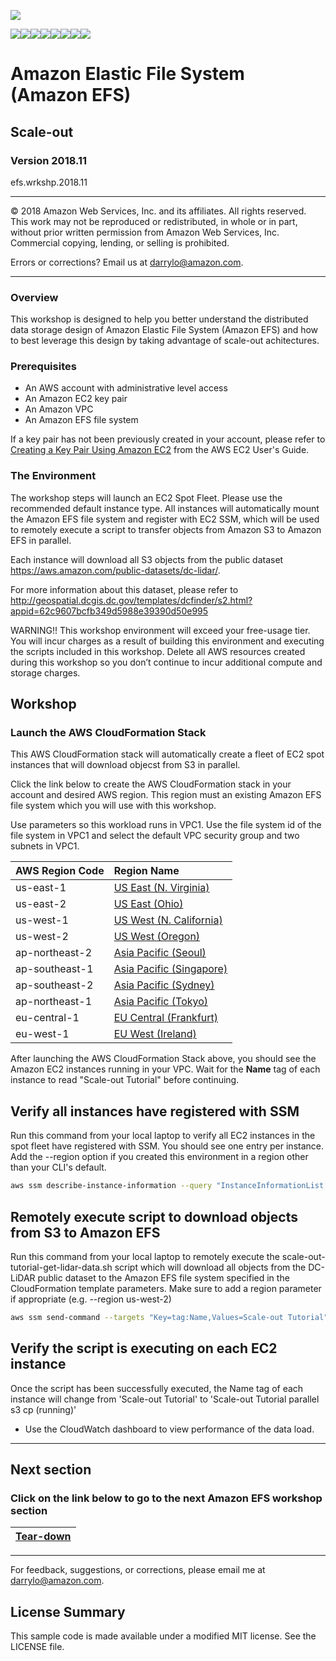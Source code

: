 ![](https://s3.amazonaws.com/aws-us-east-1/tutorial/AWS_logo_PMS_300x180.png)

![](https://s3.amazonaws.com/aws-us-east-1/tutorial/100x100_benefit_available.png)![](https://s3.amazonaws.com/aws-us-east-1/tutorial/100x100_benefit_ingergration.png)![](https://s3.amazonaws.com/aws-us-east-1/tutorial/100x100_benefit_ecryption-lock.png)![](https://s3.amazonaws.com/aws-us-east-1/tutorial/100x100_benefit_fully-managed.png)![](https://s3.amazonaws.com/aws-us-east-1/tutorial/100x100_benefit_lowcost-affordable.png)![](https://s3.amazonaws.com/aws-us-east-1/tutorial/100x100_benefit_performance.png)![](https://s3.amazonaws.com/aws-us-east-1/tutorial/100x100_benefit_scalable.png)![](https://s3.amazonaws.com/aws-us-east-1/tutorial/100x100_benefit_storage.png)
# **Amazon Elastic File System (Amazon EFS)**

## Scale-out

### Version 2018.11

efs.wrkshp.2018.11

---

© 2018 Amazon Web Services, Inc. and its affiliates. All rights reserved. This work may not be  reproduced or redistributed, in whole or in part, without prior written permission from Amazon Web Services, Inc. Commercial copying, lending, or selling is prohibited.

Errors or corrections? Email us at [darrylo@amazon.com](mailto:darrylo@amazon.com).

---

### Overview

This workshop is designed to help you better understand the distributed data storage design of Amazon Elastic File System (Amazon EFS) and how to best leverage this design by taking advantage of scale-out achitectures.

### Prerequisites

* An AWS account with administrative level access
* An Amazon EC2 key pair
* An Amazon VPC
* An Amazon EFS file system

If a key pair has not been previously created in your account, please refer to [Creating a Key Pair Using Amazon EC2](http://docs.aws.amazon.com/AWSEC2/latest/UserGuide/ec2-key-pairs.html#having-ec2-create-your-key-pair) from the AWS EC2 User's Guide.  

### The Environment

The workshop steps will launch an EC2 Spot Fleet. Please use the recommended default instance type. All instances will automatically mount the Amazon EFS file system and register with EC2 SSM, which will be used to remotely execute a script to transfer objects from Amazon S3 to Amazon EFS in parallel.

Each instance will download all S3 objects from the public dataset https://aws.amazon.com/public-datasets/dc-lidar/.

For more information about this dataset, please refer to http://geospatial.dcgis.dc.gov/templates/dcfinder/s2.html?appid=62c9607bcfb349d5988e39390d50e995

WARNING!! This workshop environment will exceed your free-usage tier. You will incur charges as a result of building this environment and executing the scripts included in this workshop. Delete all AWS resources created during this workshop so you don’t continue to incur additional compute and storage charges.

## Workshop

### Launch the AWS CloudFormation Stack

This AWS CloudFormation stack will automatically create a fleet of EC2 spot instances that will download objecst from S3 in parallel.


Click the link below to create the AWS CloudFormation stack in your account and desired AWS region. This region must an existing Amazon EFS file system which you will use with this workshop.

Use parameters so this workload runs in VPC1. Use the file system id of the file system in VPC1 and select the default VPC security group and two subnets in VPC1.


| AWS Region Code | Region Name |
| :--- | :--- 
| us-east-1 | [US East (N. Virginia)](https://console.aws.amazon.com/cloudformation/home?region=us-east-1#/stacks/new?stackName=efs-workshop-scale-out&templateURL=https://s3.amazonaws.com/aws-us-east-1/tutorial/efs-scale-out-tutorial-cfn-template-20171110c.yml) |
| us-east-2 | [US East (Ohio)](https://console.aws.amazon.com/cloudformation/home?region=us-east-2#/stacks/new?stackName=efs-workshop-scale-out&templateURL=https://s3.amazonaws.com/aws-us-east-1/tutorial/efs-scale-out-tutorial-cfn-template-20171110c.yml) |
| us-west-1 | [US West (N. California)](https://console.aws.amazon.com/cloudformation/home?region=us-west-1#/stacks/new?stackName=efs-workshop-scale-out&templateURL=https://s3.amazonaws.com/aws-us-east-1/tutorial/efs-scale-out-tutorial-cfn-template-20171110c.yml) |
| us-west-2 | [US West (Oregon)](https://console.aws.amazon.com/cloudformation/home?region=us-west-2#/stacks/new?stackName=efs-workshop-scale-out&templateURL=https://s3.amazonaws.com/aws-us-east-1/tutorial/efs-scale-out-tutorial-cfn-template-20171110c.yml) |
| ap-northeast-2 | [Asia Pacific (Seoul)](https://console.aws.amazon.com/cloudformation/home?region=ap-northeast-2#/stacks/new?stackName=efs-workshop-scale-out&templateURL=https://s3.amazonaws.com/aws-us-east-1/tutorial/efs-scale-out-tutorial-cfn-template-20171110c.yml) |
| ap-southeast-1 | [Asia Pacific (Singapore)](https://console.aws.amazon.com/cloudformation/home?region=ap-southeast-1#/stacks/new?stackName=efs-workshop-scale-out&templateURL=https://s3.amazonaws.com/aws-us-east-1/tutorial/efs-scale-out-tutorial-cfn-template-20171110c.yml) |
| ap-southeast-2 | [Asia Pacific (Sydney)](https://console.aws.amazon.com/cloudformation/home?region=ap-southeast-2#/stacks/new?stackName=efs-workshop-scale-out&templateURL=https://s3.amazonaws.com/aws-us-east-1/tutorial/efs-scale-out-tutorial-cfn-template-20171110c.yml) |
| ap-northeast-1 | [Asia Pacific (Tokyo)](https://console.aws.amazon.com/cloudformation/home?region=ap-northeast-1#/stacks/new?stackName=efs-workshop-scale-out&templateURL=https://s3.amazonaws.com/aws-us-east-1/tutorial/efs-scale-out-tutorial-cfn-template-20171110c.yml) |
| eu-central-1 | [EU Central (Frankfurt)](https://console.aws.amazon.com/cloudformation/home?region=eu-central-1#/stacks/new?stackName=efs-workshop-scale-out&templateURL=https://s3.amazonaws.com/aws-us-east-1/tutorial/efs-scale-out-tutorial-cfn-template-20171110c.yml) |
| eu-west-1 | [EU West (Ireland)](https://console.aws.amazon.com/cloudformation/home?region=eu-west-1#/stacks/new?stackName=efs-workshop-scale-out&templateURL=https://s3.amazonaws.com/aws-us-east-1/tutorial/efs-scale-out-tutorial-cfn-template-20171110c.yml) |

After launching the AWS CloudFormation Stack above, you should see the Amazon EC2 instances running in your VPC.  Wait for the **Name** tag of each instance to read "Scale-out Tutorial" before continuing.

## Verify all instances have registered with SSM
Run this command from your local laptop to verify all EC2 instances in the spot fleet have registered with SSM. You should see one entry per instance. Add the --region option if you created this environment in a region other than your CLI's default.
```sh
aws ssm describe-instance-information --query "InstanceInformationList[*]" --output json

```

## Remotely execute script to download objects from S3 to Amazon EFS
Run this command from your local laptop to remotely execute the scale-out-tutorial-get-lidar-data.sh script which will download all objects from the DC-LiDAR public dataset to the Amazon EFS file system specified in the CloudFormation template parameters. Make sure to add a region parameter if appropriate (e.g. --region us-west-2)
```sh
aws ssm send-command --targets "Key=tag:Name,Values=Scale-out Tutorial" --document-name "AWS-RunShellScript" --comment "Scale-out Tutorial" --parameters commands=/tmp/scale-out-tutorial-get-lidar-data.sh --output text --query "Command.CommandId"

```

## Verify the script is executing on each EC2 instance
Once the script has been successfully executed, the Name tag of each instance will change from 'Scale-out Tutorial' to 'Scale-out Tutorial  parallel s3 cp (running)'

- Use the CloudWatch dashboard to view performance of the data load.


---
## Next section
### Click on the link below to go to the next Amazon EFS workshop section

| [**Tear-down**](/workshop/6-tear-down) |
| :---
---

For feedback, suggestions, or corrections, please email me at [darrylo@amazon.com](mailto:darrylo@amazon.com).

## License Summary

This sample code is made available under a modified MIT license. See the LICENSE file.


